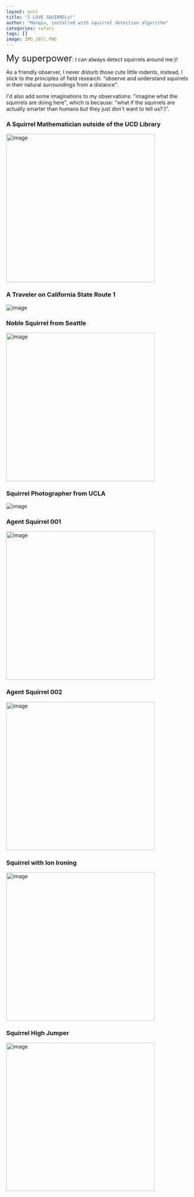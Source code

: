 ```yaml
---
layout: post
title: "I LOVE SQUIRRELs!"
author: "Manqiu, installed with squirrel detection algorithm"
categories: safari
tags: []
image: IMG_2871.PNG
---
```


<span style="font-size:24px;">My superpower</span>: I can always detect squirrels around me:)! 

As a friendly observer, I never disturb those cute little rodents, instead, I stick to the principles of field research: "observe and understand squirrels in their natural surroundings from a distance". 

I'd also add some imaginations to my observations: "imagine what the squirrels are doing here", which is because: "what if the squirrels are actually smarter than humans but they just don't want to tell us?:)".


### A Squirrel Mathematician outside of the UCD Library

<!-- ![image](/photo/assets/img/sq0.PNG) -->


<img src="/photo/assets/img/sq0.PNG" alt="image" width="400px">

### A Traveler on California State Route 1

![image](/photo/assets/img/sq1.PNG)

### Noble Squirrel from Seattle

<!-- ![image](/photo/assets/img/sq2.PNG) -->


<img src="/photo/assets/img/sq2.PNG" alt="image" width="400px">


### Squirrel Photographer from UCLA

![image](/photo/assets/img/sq3.PNG)


### Agent Squirrel 001

<!-- ![image](/photo/assets/img/sq4.jpeg) -->

<img src="/photo/assets/img/sq4.jpeg" alt="image" width="400px">

### Agent Squirrel 002

<!-- ![image](/photo/assets/img/sq5.jpeg) -->

<img src="/photo/assets/img/sq5.jpeg" alt="image" width="400px">


### Squirrel with Ion Ironing

<!-- ![image](/photo/assets/img/sq6.PNG) -->

<img src="/photo/assets/img/sq6.PNG" alt="image" width="400px">

### Squirrel High Jumper

<!-- ![image](/photo/assets/img/sq7.PNG) -->

<img src="/photo/assets/img/sq7.PNG" alt="image" width="400px">







